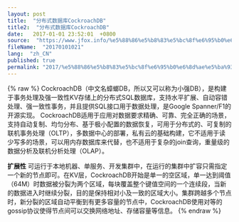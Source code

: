 ```yaml
---
layout: post
title:  "分布式数据库CockroachDB"
title2:  "分布式数据库CockroachDB"
date:   2017-01-01 23:52:01  +0800
source:  "https://www.jfox.info/%e5%88%86%e5%b8%83%e5%bc%8f%e6%95%b0%e6%8d%ae%e5%ba%93cockroachdb.html"
fileName:  "20170101021"
lang:  "zh_CN"
published: true
permalink: "2017/%e5%88%86%e5%b8%83%e5%bc%8f%e6%95%b0%e6%8d%ae%e5%ba%93cockroachdb.html"
---
```

{% raw %}
CockroachDB（中文名蟑螂DB，所以又可以称为小强DB），是构建于事务处理及强一致性KV存储上的分布式SQL数据库，支持水平扩展、自动容错处理、强一致性事务，并且提供SQL接口用于数据处理，是Google Spanner/F1的开源实现。
CockroachDB适用于应用对数据要求精确、可靠、完全正确的场景，支持自动复制、均匀分布、基于极小配置的数据恢复，可用于分布式的、可复制的联机事务处理（OLTP），多数据中心的部署，私有云的基础构建，它不适用于读少写多的场景，可以用内存数据库来代替，也不适用于复杂的join查询，重量级的数据分析及联机分析处理（OLAP）。

**扩展性**
可运行于本地机器、单服务、开发集群中，在运行的集群中扩容只需指定一个新的节点即可。在KV层，CockroachDB开始是单一的空区域，单一达到阈值（64M）时数据被分裂为两个区域，每块覆盖整个键值空间的一个连续段，当新的数据进入时继续分裂，目的是保持相对小及一致的区域大小。集群跨越多个节点时，新分裂的区域自动平衡到有更多容量的节点中，CockroachDB使用对等的gossip协议使得节点间可以交换网络地址、存储容量等信息。
{% endraw %}
